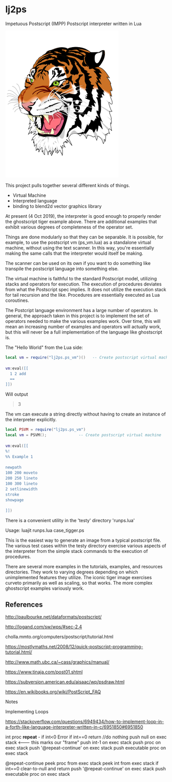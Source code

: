 # lj2ps
Impetuous Postscript (IMPP) Postscript interpreter written in Lua


![Image](https://github.com/Wiladams/lj2ps/blob/master/images/tigger.png)


This project pulls together several different kinds of things.

  * Virtual Machine
  * Interpreted language
  * binding to blend2d vector graphics library

At present (4 Oct 2019), the interpreter is good enough to properly render the ghostscript tiger example above.  There are additional examples that exhibit various degrees of completeness of the operator set.

Things are done modularly so that they can be separable.  It is possible, for example, to use the postscript vm (ps_vm.lua) as a standalone virtual machine, without using the text scanner.  In this way, you're essentially making the same calls that the interpreter would itself be making.

The scanner can be used on its own if you want to do something like transpile the postscript language into something else.

The virtual machine is faithful to the standard Postscript model, utilizing stacks and operators for execution.  The execution of procedures deviates from what the Postscript spec implies.  It does not utilize the execution stack for tail recursion and the like.  Procedures are essentially executed as Lua coroutines.

The Postcript language environment has a large number of operators.  In general, the approach taken in this project is to implement the set of operators needed to make the various examples work.  Over time, this will mean an increasing number of examples and operators will actually work, but this will never be a full implementation of the language like ghostscript is.



The "Hello World" from the Lua side:

```lua
local vm = require("lj2ps.ps_vm")()   -- Create postscript virtual machine            

vm:eval([[
  1 2 add 
  ==
]])
```

Will output

> 3

The vm can execute a string directly without having to create an instance of the interpreter explicitly.

```lua
local PSVM = require("lj2ps.ps_vm")
local vm = PSVM();              -- Create postscript virtual machine

vm:eval([[
%!
%% Example 1

newpath
100 200 moveto
200 250 lineto
100 300 lineto
2 setlinewidth
stroke
showpage

]])
```

There is a convenient utility in the 'testy' directory 'runps.lua'

Usage: luajit runps.lua case_tigger.ps

This is the easiest way to generate an image from a typical postscript file.  The various test
cases within the testy directory exercise various aspects of the interpreter from the simple stack
commands to the execution of procedures.

There are several more examples in the tutorials, examples, and resources directories.  They work to varying
degrees depending on which unimplemented features they utilize.  The iconic tiger image exercises curveto primarily
as well as scaling, so that works.  The more complex ghostscript examples variously work.

References
----------

http://paulbourke.net/dataformats/postscript/

http://logand.com/sw/wps/#sec-2.4

cholla.mmto.org/computers/postscript/tutorial.html

https://mostlymaths.net/2008/12/quick-postscript-programming-tutorial.html/

http://www.math.ubc.ca/~cass/graphics/manual/

https://www.tinaja.com/post01.shtml

https://subversion.american.edu/aisaac/wp/psdraw.html

https://en.wikibooks.org/wiki/PostScript_FAQ




Notes

Implementing Loops

https://stackoverflow.com/questions/6949434/how-to-implement-loop-in-a-forth-like-language-interpreter-written-in-c/6951850#6951850

int proc  **repeat**  -
    if int<0 Error
    if int==0 return //do nothing
    push null on exec stack   <--- this marks our "frame"
    push int-1 on exec stack
    push proc on exec stack
    push '@repeat-continue' on exec stack
    push executable proc on exec stack

@repeat-continue
    peek proc from exec stack
    peek int from exec stack
    if int==0 clear-to-null and return
    push '@repeat-continue' on exec stack
    push executable proc on exec stack